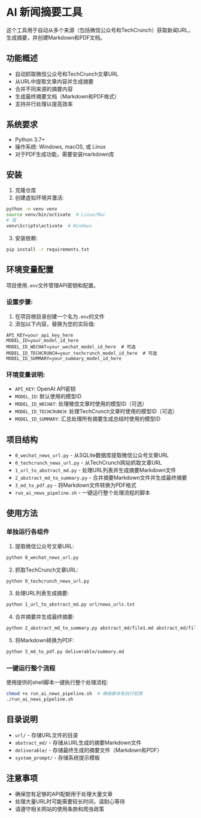 # AI 新闻摘要工具

这个工具用于自动从多个来源（包括微信公众号和TechCrunch）获取新闻URL，生成摘要，并创建Markdown和PDF文档。

## 功能概述

- 自动抓取微信公众号和TechCrunch文章URL
- 从URL中提取文章内容并生成摘要
- 合并不同来源的摘要内容
- 生成最终摘要文档（Markdown和PDF格式）
- 支持并行处理以提高效率

## 系统要求

- Python 3.7+
- 操作系统: Windows, macOS, 或 Linux
- 对于PDF生成功能，需要安装markdown库

## 安装

1. 克隆仓库
2. 创建虚拟环境并激活:
```bash
python -m venv venv
source venv/bin/activate  # Linux/Mac
# 或 
venv\Scripts\activate  # Windows
```
3. 安装依赖:
```bash
pip install -r requirements.txt
```

## 环境变量配置

项目使用`.env`文件管理API密钥和配置。

### 设置步骤:

1. 在项目根目录创建一个名为`.env`的文件
2. 添加以下内容，替换为您的实际值:
```
API_KEY=your_api_key_here
MODEL_ID=your_model_id_here
MODEL_ID_WECHAT=your_wechat_model_id_here  # 可选
MODEL_ID_TECHCRUNCH=your_techcrunch_model_id_here  # 可选
MODEL_ID_SUMMARY=your_summary_model_id_here
```

### 环境变量说明:

- `API_KEY`: OpenAI API密钥
- `MODEL_ID`: 默认使用的模型ID
- `MODEL_ID_WECHAT`: 处理微信文章时使用的模型ID（可选）
- `MODEL_ID_TECHCRUNCH`: 处理TechCrunch文章时使用的模型ID（可选）
- `MODEL_ID_SUMMARY`: 汇总处理所有摘要生成总结时使用的模型ID

## 项目结构

- `0_wechat_news_url.py` - 从SQLite数据库提取微信公众号文章URL
- `0_techcrunch_news_url.py` - 从TechCrunch网站抓取文章URL
- `1_url_to_abstract_md.py` - 处理URL列表并生成摘要Markdown文件
- `2_abstract_md_to_summary.py` - 合并摘要Markdown文件并生成最终摘要
- `3_md_to_pdf.py` - 将Markdown文件转换为PDF格式
- `run_ai_news_pipeline.sh` - 一键运行整个处理流程的脚本

## 使用方法

### 单独运行各组件

1. 提取微信公众号文章URL:
```bash
python 0_wechat_news_url.py
```

2. 抓取TechCrunch文章URL:
```bash
python 0_techcrunch_news_url.py
```

3. 处理URL列表生成摘要:
```bash
python 1_url_to_abstract_md.py url/news_urls.txt
```

4. 合并摘要并生成最终摘要:
```bash
python 2_abstract_md_to_summary.py abstract_md/file1.md abstract_md/file2.md
```

5. 将Markdown转换为PDF:
```bash
python 3_md_to_pdf.py deliverable/summary.md
```

### 一键运行整个流程

使用提供的shell脚本一键执行整个处理流程:

```bash
chmod +x run_ai_news_pipeline.sh  # 确保脚本有执行权限
./run_ai_news_pipeline.sh
```

## 目录说明

- `url/` - 存储URL文件的目录
- `abstract_md/` - 存储从URL生成的摘要Markdown文件
- `deliverable/` - 存储最终生成的摘要文件（Markdown和PDF）
- `system_prompt/` - 存储系统提示模板

## 注意事项

- 确保您有足够的API配额用于处理大量文章
- 处理大量URL时可能需要较长时间，请耐心等待
- 请遵守相关网站的使用条款和爬虫政策 